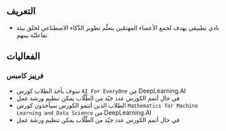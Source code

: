 ## التعريف
- نادي تطبيقي يهدف لجمع الأعضاء المهتمّين بتعلّم تطوير الذّكاء الاصطناعي لخلق بيئة تفاعليّة بينهم


## الفعاليات
### فرييز كامبس
- سوف يأخذ الطلاب كورس `AI For EveryOne` من DeepLearning.AI
- في حال أتمم الكورس عدد جيّد من الطّلّاب يمكن تنظيم ورشة عمل
- الطلاب الذين أتتمو الكورس سيأخذون كورس `Mathematics for Machine Learning and Data Science` من DeepLearning.AI
- في حال أتمم الكورس عدد جيّد من الطّلّاب يمكن تنظيم ورشة عمل
